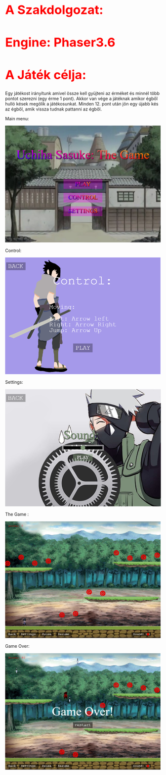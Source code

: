 <h1 style="color:red;font-size:40px;">A Szakdolgozat: </h1>           
<h1 style="color:red;font-size:40px;">Engine: Phaser3.6</h1>           
<h1 style="color:red;font-size:40px;">A Játék célja:</h1>           

Egy játékost irányítunk amivel össze kell gyüjteni az érméket és minnél több pontot szerezni (egy érme 1 pont). Akkor van vége a játéknak amikor égből hulló kések megölik a játékosunkat. Minden 12. pont után jön egy újabb kés az égből, amik vissza tudnak pattanni az égből.

<p>Main menu: </p>
<img src="pictures/GameMainMenu.PNG" >
<p>Control: </p>
<img src="pictures/ControlMenu.PNG" >
<p>Settings: </p>
<img src="pictures/SettingsMenu.PNG" >
<p>The Game : </p>
<img src="pictures/GameScene.PNG" >
<p>Game Over: </p>
<img src="pictures/GameOver_GameScene.PNG" >
